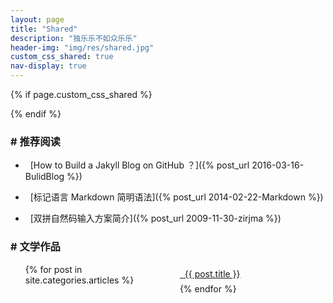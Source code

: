 ```yaml
---
layout: page
title: "Shared"
description: "独乐乐不如众乐乐"
header-img: "img/res/shared.jpg"
custom_css_shared: true
nav-display: true
---
```


{% if page.custom_css_shared %}
<style type="text/css">
#school-art li {padding:0.5em 0}
@media all and (max-width:768px){
#school-art   {
-moz-column-count:1; /* Firefox */
-webkit-column-count:1; /* Safari and Chrome */
column-count:1;
margin-left:-2em}
}
@media all and (min-width:768px){
#school-art  {
-moz-column-count:2; /* Firefox */
-webkit-column-count:2; /* Safari and Chrome */
column-count:2;}
}
/*.listing-item{text-indent:1em;font-weight:normal;}*/
 </style>  
{% endif %}
  
### # 推荐阅读

- &nbsp;&nbsp;[How to Build a Jakyll Blog  on GitHub ？]({% post_url 2016-03-16-BulidBlog %})

- &nbsp;&nbsp;[标记语言 Markdown 简明语法]({% post_url 2014-02-22-Markdown %})

- &nbsp;&nbsp;[双拼自然码输入方案简介]({% post_url 2009-11-30-zirjma %})

### # 文学作品

<ul id="school-art" style="list-style-type: none;margin-top:1em">
{% for post in site.categories.articles %}
<li><a href="{{ post.url }}" >&nbsp;&nbsp;{{ post.title }}</a></li>
{% endfor %}
</ul>

<!--
<ul class="listing" style="list-style-type: none;font-weight: bold;">
{% for post in {{site.categories.articles}} %}
  <li class="listing-item" style="font-weight:normal;">
  <a href="{{ post.url }}" title="{{ post.title }}" style="margin-left:1em;"><i class="fa fa-link">&nbsp;&nbsp;</i>{{ post.title }}</a>
  </li>
{% endfor %}
</ul>
-->